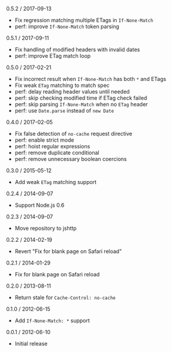 0.5.2 / 2017-09-13

  * Fix regression matching multiple ETags in `If-None-Match`
  * perf: improve `If-None-Match` token parsing

0.5.1 / 2017-09-11

  * Fix handling of modified headers with invalid dates
  * perf: improve ETag match loop

0.5.0 / 2017-02-21

  * Fix incorrect result when `If-None-Match` has both `*` and ETags
  * Fix weak `ETag` matching to match spec
  * perf: delay reading header values until needed
  * perf: skip checking modified time if ETag check failed
  * perf: skip parsing `If-None-Match` when no `ETag` header
  * perf: use `Date.parse` instead of `new Date`

0.4.0 / 2017-02-05

  * Fix false detection of `no-cache` request directive
  * perf: enable strict mode
  * perf: hoist regular expressions
  * perf: remove duplicate conditional
  * perf: remove unnecessary boolean coercions

0.3.0 / 2015-05-12

  * Add weak `ETag` matching support

0.2.4 / 2014-09-07

  * Support Node.js 0.6

0.2.3 / 2014-09-07

  * Move repository to jshttp

0.2.2 / 2014-02-19

  * Revert "Fix for blank page on Safari reload"

0.2.1 / 2014-01-29

  * Fix for blank page on Safari reload

0.2.0 / 2013-08-11

  * Return stale for `Cache-Control: no-cache`

0.1.0 / 2012-06-15

  * Add `If-None-Match: *` support

0.0.1 / 2012-06-10

  * Initial release
